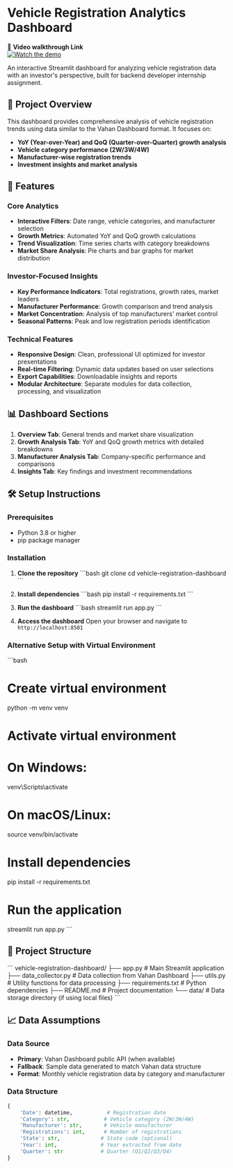 # Vehicle Registration Analytics Dashboard

🎥 **Video walkthrough Link**  
[![Watch the demo](https://github.com/user-attachments/assets/49c04f50-847a-41bf-924a-a38cc301c042)](https://youtu.be/TKqCtzP02uA)


An interactive Streamlit dashboard for analyzing vehicle registration data with an investor's perspective, built for backend developer internship assignment.

## 🎯 Project Overview

This dashboard provides comprehensive analysis of vehicle registration trends using data similar to the Vahan Dashboard format. It focuses on:

- **YoY (Year-over-Year) and QoQ (Quarter-over-Quarter) growth analysis**
- **Vehicle category performance (2W/3W/4W)**
- **Manufacturer-wise registration trends**
- **Investment insights and market analysis**

## 🚀 Features

### Core Analytics
- **Interactive Filters**: Date range, vehicle categories, and manufacturer selection
- **Growth Metrics**: Automated YoY and QoQ growth calculations
- **Trend Visualization**: Time series charts with category breakdowns
- **Market Share Analysis**: Pie charts and bar graphs for market distribution

### Investor-Focused Insights
- **Key Performance Indicators**: Total registrations, growth rates, market leaders
- **Manufacturer Performance**: Growth comparison and trend analysis
- **Market Concentration**: Analysis of top manufacturers' market control
- **Seasonal Patterns**: Peak and low registration periods identification

### Technical Features
- **Responsive Design**: Clean, professional UI optimized for investor presentations
- **Real-time Filtering**: Dynamic data updates based on user selections
- **Export Capabilities**: Downloadable insights and reports
- **Modular Architecture**: Separate modules for data collection, processing, and visualization

## 📊 Dashboard Sections

1. **Overview Tab**: General trends and market share visualization
2. **Growth Analysis Tab**: YoY and QoQ growth metrics with detailed breakdowns
3. **Manufacturer Analysis Tab**: Company-specific performance and comparisons
4. **Insights Tab**: Key findings and investment recommendations

## 🛠️ Setup Instructions

### Prerequisites
- Python 3.8 or higher
- pip package manager

### Installation

1. **Clone the repository**
\`\`\`bash
git clone <repository-url>
cd vehicle-registration-dashboard
\`\`\`

2. **Install dependencies**
\`\`\`bash
pip install -r requirements.txt
\`\`\`

3. **Run the dashboard**
\`\`\`bash
streamlit run app.py
\`\`\`

4. **Access the dashboard**
Open your browser and navigate to `http://localhost:8501`

### Alternative Setup with Virtual Environment
\`\`\`bash
# Create virtual environment
python -m venv venv

# Activate virtual environment
# On Windows:
venv\Scripts\activate
# On macOS/Linux:
source venv/bin/activate

# Install dependencies
pip install -r requirements.txt

# Run the application
streamlit run app.py
\`\`\`

## 📁 Project Structure

\`\`\`
vehicle-registration-dashboard/
├── app.py                 # Main Streamlit application
├── data_collector.py      # Data collection from Vahan Dashboard
├── utils.py              # Utility functions for data processing
├── requirements.txt      # Python dependencies
├── README.md            # Project documentation
└── data/                # Data storage directory (if using local files)
\`\`\`

## 📈 Data Assumptions

### Data Source
- **Primary**: Vahan Dashboard public API (when available)
- **Fallback**: Sample data generated to match Vahan data structure
- **Format**: Monthly vehicle registration data by category and manufacturer

### Data Structure
```python
{
    'Date': datetime,           # Registration date
    'Category': str,           # Vehicle category (2W/3W/4W)
    'Manufacturer': str,       # Vehicle manufacturer
    'Registrations': int,      # Number of registrations
    'State': str,             # State code (optional)
    'Year': int,              # Year extracted from date
    'Quarter': str            # Quarter (Q1/Q2/Q3/Q4)
}
